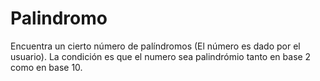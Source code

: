 # Palindromo

Encuentra un cierto número de palíndromos (El número es dado por el usuario). La condición es que el numero sea palindrómio tanto en base 2 como en base 10.
